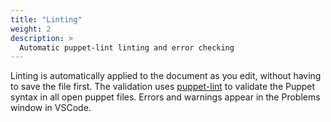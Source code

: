 ```yaml
---
title: "Linting"
weight: 2
description: >
  Automatic puppet-lint linting and error checking
---
```


Linting is automatically applied to the document as you edit, without having to save the file first. The validation uses [puppet-lint](https://github.com/rodjek/puppet-lint) to validate the Puppet syntax in all open puppet files. Errors and warnings appear in the Problems window in VSCode.

